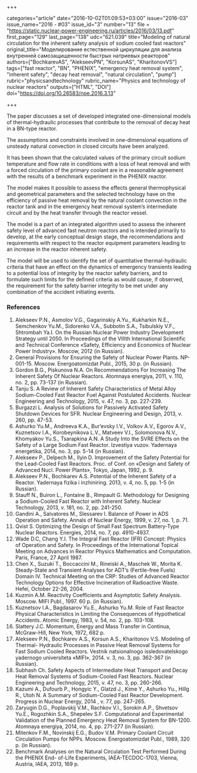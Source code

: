 +++

categories="article"
date="2016-10-02T01:09:53+03:00"
issue="2016-03"
issue_name="2016 - #03"
issue_id="3"
number="13"
file = "https://static.nuclear-power-engineering.ru/articles/2016/03/13.pdf"
first_page="129"
last_page="138"
udc="621.039"
title="Modeling of natural circulation for the inherent safety analysis of sodium cooled fast reactors"
original_title="Моделирование естественной циркуляции для анализа внутренней самозащищенности быстрых натриевых реакторов"
authors=["BochkarevAS", "AlekseevPN", "KorsunAS", "KharitonovVS"]
tags=["fast reactor", "BN", "PHENIX", "emergency heat removal system", "inherent safety", "decay heat removal", "natural circulation", "pump"]
rubric="physicsandtechnology"
rubric_name="Physics and technology of nuclear reactors"
outputs=["HTML", "DOI"]
doi="https://doi.org/10.26583/npe.2016.3.13"

+++

The paper discusses a set of developed integrated one-dimensional models of thermal-hydraulic processes that contribute to the removal of decay heat in a BN-type reactor. 

The assumptions and constraints involved in one-dimensional equations of unsteady natural convection in closed circuits have been analyzed. 

It has been shown that the calculated values of the primary circuit sodium temperature and flow rate in conditions with a loss of heat removal and with a forced circulation of the primary coolant are in a reasonable agreement with the results of a benchmark experiment in the PHENIX reactor. 

The model makes it possible to assess the effects general thermophysical and geometrical parameters and the selected technology have on the efficiency of passive heat removal by the natural coolant convection in the reactor tank and in the emergency heat removal system’s intermediate circuit and by the heat transfer through the reactor vessel. 

The model is a part of an integrated algorithm used to assess the inherent safety level of advanced fast neutron reactors and is intended primarily to develop, at the early conceptual design stage, the recommendations and requirements with respect to the reactor equipment parameters leading to an increase in the reactor inherent safety. 

The model will be used to identify the set of quantitative thermal-hydraulic criteria that have an effect on the dynamics of emergency transients leading to a potential loss of integrity by the reactor safety barriers, and to formulate such limits for the defined criteria as would cause, if observed, the requirement for the safety barrier integrity to be met under any combination of the accident initiating events.

### References

1. Alekseev P.N., Asmolov V.G., Gagarinskiy A.Yu., Kukharkin N.E., Semchenkov Yu.M., Sidorenko V.A., Subbotin S.A., Tsibulskiy V.F., Shtrombah Ya.I. On the Russian Nuclear Power Industry Development Strategy until 2050. In Proceedings of the VIIIth International Scientific and Technical Conference «Safety, Efficiency and Economics of Nuclear Power Industry». Moscow, 2012 (in Russian).
2. General Provisions for Ensuring the Safety of Nuclear Power Plants. NP-001-15. Moscow. Energoatomizdat Publ., 2015, 30 p. (in Russian).
3. Gordon B.G., Piskunova N.A. On Recommendations For Increasing The Inherent Safety Of Nuclear Reactors. Atomnaya energiya, 2011, v. 110, no. 2, pp. 73-137 (in Russian).
4. Tanju S. A Review of Inherent Safety Characteristics of Metal Alloy Sodium-Cooled Fast Reactor Fuel Against Postulated Accidents. Nuclear Engineering and Technology, 2015, v. 47, no. 3, pp. 227-239.
5. Burgazzi L. Analysis of Solutions for Passively Activated Safety Shutdown Devices for SFR. Nuclear Engineering and Design, 2013, v. 260, pp. 47-53.
6. Ashurko Yu.M., Andreeva K.A., Bur’evsky I.V., Volkov A.V., Egorov A.V., Kuznetsov I.A., Korobeynikova L.V., Matveev V.I., Solomonova N.V., Khomyakov Yu.S., Tsarapkina A.N. A Study Into the SVRE Effects on the Safety of a Large Sodium Fast Reactor. Izvestiya vuzov. Yadernaya energetika, 2014, no. 3, pp. 5-14 (in Russian).
7. Alekseev P., Delpech M., Ilyin D. Improvement of the Safety Potential for the Lead-Cooled Fast Reactors. Proc. of Conf. on «Design and Safety of Advanced Nucl. Power Plants», Tokyo, Japan, 1992, p. 9.
8. Alekseev P.N., Bochkarev A.S. Potential of the Inherent Safety of a Reactor. Yadernaya fizika i inzhiniring. 2013, v. 4, no. 5, pp. 1-5 (in Russian).
9. Stauff N., Buiron L., Fontaine B., Rimpault G. Methodology for Designing a Sodium-Cooled Fast Reactor with Inherent Safety. Nuclear Technology, 2013, v. 181, no. 2, pp. 241-250.
10. Gandini A., Salvatores M., Slessarev I. Balance of Power in ADS Operation and Safety. Annals of Nuclear Energy, 1999, v. 27, no. 1, p. 71.
11. Qvist S. Optimizing the Design of Small Fast Spectrum Battery-Type Nuclear Reactors. Energies, 2014, no. 7, pp. 4910-4937.
12. Wade D.C, Chang Y.I. The Integral Fast Reactor (IFR) Concept: Physics of Operation and Safety. In Proceedings of the International Topical Meeting on Advances in Reactor Physics Mathematics and Computation. Paris, France, 27 April 1987.
13. Chen X., Suzuki T., Boccaccini M., Rineiski A., Maschek W., Morita K. Steady-State and Transient Analyses for ADT’s (Fertile-free Fuels) Domain IV. Technical Meeting on the CRP: Studies of Advanced Reactor Technology Options for Effective Incineration of Radioactive Waste. Hefei, October 22-26, 2004.
14. Kuzmin A.M. Reactivity Coefficients and Asymptotic Safety Analysis. Moscow. MIFI Publ., 1997. 60 p. (in Russian).
15. Kuznetsov I.A., Bagdasarov Yu.E., Ashurko Yu.M. Role of Fast Reactor Physical Characteristics in Limiting the Consequences of Hypothetical Accidents. Atomic Energy, 1983, v. 54, no. 2, pp. 103-108.
16. Slattery J.C. Momentum, Energy and Mass Transfer in Continua, McGraw-Hill, New York, 1972, 682 p.
17. Alekseev P.N., Bochkarev A.S., Korsun A.S., Kharitonov V.S. Modeling of Thermal- Hydraulic Processes in Passive Heat Removal Systems for Fast Sodium Cooled Reactors. Vestnik natsionalnogo issledovatelskogo yadernogo universiteta «MIFI», 2014. v. 3, no. 3, pp. 362-367 (in Russian).
18. Subhash Ch. Safety Aspects of Intermediate Heat Transport and Decay Heat Removal Systems of Sodium-Cooled Fast Reactors. Nuclear Engineering and Technology, 2015, v. 47, no. 3, pp. 260-266.
19. Kazumi A., Dufourb P., Hongyic Y., Glatzd J., Kime Y., Ashurko Yu., Hillg R., Utoh N. A Summary of Sodium-Cooled Fast Reactor Development. Progress in Nuclear Energy, 2014 , v. 77, pp. 247-265.
20. Zaryugin D.G., Poplavskij V.M., Rachkov V.I., Sorokin A.P., Shvetsov Yu.E., Rogozhkin S.A., Shepelev S.F. Computational and Experimental Validation of the Planned Emergency Heat Removal System for BN-1200. Atomnaya energiya, 2014, no. 4, pp. 271-277 (in Russian).
21. Mitenkov F.M., Novinskij E.G., Budov V.M. Primary Coolant Circuit Circulation Pumps for NPPs. Moscow. Energoatomizdat Publ., 1989, 320 p. (in Russian).
22. Benchmark Analyses on the Natural Circulation Test Performed During the PHENIX End- of-Life Experiments, IAEA-TECDOC-1703, Vienna, Austria, IAEA, 2013, 169 p.